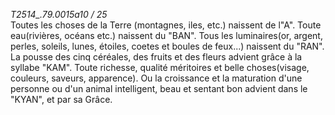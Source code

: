 *T2514_.79.0015a10 / 25*    
Toutes les choses de la Terre (montagnes, iles, etc.) naissent de l"A".
Toute eau(rivières, océans etc.) naissent du "BAN".
Tous les luminaires(or, argent, perles, soleils, lunes, étoiles, coetes et boules de feux...) naissent du "RAN".
La pousse des cinq céréales, des fruits et des fleurs advient grâce à la syllabe "KAM".
Toute richesse, qualité méritoires et belle choses(visage, couleurs, saveurs, apparence). Ou la croissance et la maturation d'une personne ou d'un animal intelligent, beau et sentant bon advient dans le "KYAN", et par sa Grâce.
